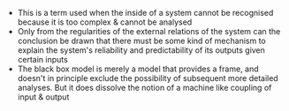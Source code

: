 - This is a term used when the inside of a system cannot be recognised because it is too complex & cannot be analysed
- Only from the regularities of the external relations of the system can the conclusion be drawn that there must be some kind of mechanism to explain the system's reliability and predictability of its outputs given certain inputs 
- The black box model is merely a model that provides a frame, and doesn't in principle exclude the possibility of subsequent more detailed analyses. But it does dissolve the notion of a machine like coupling of input & output 